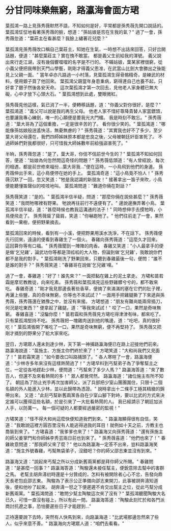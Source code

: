 # 分甘同味樂無窮，路瀛海會面方珺

葉孤鴻一路上見孫秀薇默然不語，不知如何是好，平常都是孫秀薇先開口說話的。 葉孤鴻怔怔地看著孫秀薇的臉，想道："孫姑娘是否在生我的氣？" 過了一會，孫秀薇忽道："葉莊主在看甚麼？我臉上繡著花兒麼？"

葉孤鴻見孫秀薇改口稱自己葉莊主，知她在生氣，一時想不出話來回答，只好岔開話題，便道："甚麼葉莊主？實在愧不敢當。 都是義父生前給我的渾號。 義父說出來行走江湖，沒有幾個響噹噹的名字是不行的。 不瞞姑娘，葉某家裡很窮，從小義父便把我帶到天門山學藝，剛剛才得義父恩准，在武當山比劍大會勝出之後能見上父親一面。" 當年卓亦凡路過一小村落，見葉孤鴻生得骨骼精奇，是練武的材料，便用銀子買了他回來。 葉孤鴻父親當年身患重病，窮得連自己也養不起，只好拿了銀子然後各安天命。 這次葉孤鴻才第一次回去，見他老人家身體已無大礙，心中才放下心頭大石。" 葉孤鴻想到此處，雙眼微紅。

孫秀薇見他這樣，氣已消了一半，便轉移話題，道："你義父對你很好，是麼？" 葉孤鴻道："義父可以說是我的再生父母。 他老人家不惜紆尊降貴替人家當鏢頭，也要讓我專心練劍，唯一的心願便是要我光大門楣。 我是時刻不敢忘。" 孫秀薇道："葉大哥為了這個重擔，一定是很辛苦的了。 看你很少笑的。" 葉孤鴻道："哪能像孫姑娘般逍遙快活，無憂無慮的？" 孫秀薇道："其實我也好不了多少，至少葉大哥父母還在，我們四師姊妹原本都是忠良之後，父母被朝廷奸臣害死了。 不過師姊們對我都很好，只可惜我大師姊數年前給強盜害死了。"

半晌，孫秀薇忽道："是了，葉大哥，你信不信前世今生的？" 葉孤鴻不知如何回答，便道："姑娘為何忽然問這奇怪的問題？" 孫秀薇低頭道："有人曾經說，每次的相遇，都是前世修來福份...葉大哥我..."便在這時，一小鳥飛到他們的身邊。 孫秀薇伸出手來，這小鳥便停在她的手上。 葉孤鴻奇道："這小鳥竟不怕人！" 孫秀薇沉默了一回，忽又笑道："牠是我認識的新朋友！" 接著拿出一笛子來吹，小鳥便能聽懂笛聲似的吱吱地叫。 葉孤鴻問道："難道你倆在對話？"

孫秀薇笑道："是的。" 葉孤鴻半信半疑，問道："那麼你倆在說些甚麼？" 孫秀薇笑道："我問牠哪裡有野果。 牠說再往前行不遠便有了。" 邊說邊撫弄著小鳥。 葉孤鴻半信半疑，道："甚麼時候也教我這溝通的法子！" 同時想伸手去摸牠時，小鳥便飛走了。 孫秀薇聳了聳肩，笑道："你嚇跑牠了。" 他們往前走了一會，果然看到一果樹，便把野果摘去。

葉孤鴻回來的時候，看到有一小溪，便把野果用溪水洗淨，不在話下。 孫秀薇便先行回來，遠遠的便看到春雞生了一個火。 春雞向孫秀薇道："這麼久才回來。 這回算你等有口福。" 孫秀薇聞到一陣陣的肉香。 春雞又笑道："小人最拿手的便是做'乞兒雞'，論武功你等都是頂呱呱的大人物，但論到做'乞兒雞'，我敢說你們都不是我的對手。" 葉孤鴻剛洗了野果回來，只聽到春雞最後一句，便問："誰不是誰的對手？" 孫秀薇笑道："春雞哥在說做'乞兒雞'哩。"

過了一會，春雞道："好了！誰先來？" 一面把黏在雞上的泥土拿走。 方珺和苗若霜是摩尼教教徒，向來吃素。 孫秀薇和葉孤鴻見這些野雞髒兮兮的，都不敢來吃。 春雞奇道："剛才我見那邊長著些香草，便摘了來滿滿的塞在它們的肚子裡，再灑上些鹽，真的奇味無窮，你等也不來試試？" 一面用手把雞腿撕了下來遞與孫秀薇，孫秀薇還在猶豫之中，並沒有來接。 方珺想道："朋友有難尚能兩脅插刀，何況是吃東西？" 便拿起了雞腿，道："等我來試試！" 咬了一口，果然是奇味無窮。 春雞喜道："沒騙你麼！" 苗若霜和孫秀薇見方珺吃得津津有味，都來吃了。 只有葉孤鴻堅持不吃。 孫秀薇把一塊雞肉送到他的嘴邊，道："吃吧，真的很好吃！" 葉孤鴻張開了嘴吃了一口，果然是奇味無窮，便不再堅持了。 孫秀薇又把剛才摘到的野果分了給大家來吃。

翌日，方珺眾人還未到達少林，天下第一神捕路瀛海便已在路上迎接他們前來。 路瀛海說道："苗施主、方施主你們終於來了！" 方珺笑道："大和尚我們又見面了！" 苗若霜笑道："如今要改口叫路捕頭了。" 各人寒暄了一會，路瀛海便道："少林寺多年來沒有這樣熱鬧過了！" 方珺早料到丐幫弟子為了爭奪幫主之位，一定從各地趕赴少林，便問道："丐幫來了多少人馬？" 路瀛海答道："來了數百人，但還不及來看熱鬧的多！" 眾人都覺愕然。 路瀛海道："諸位施主有所不知了。 朝廷為了防止兇手再次加害師父，派了兵部把少室山團團圍住，只限十二個名額的外人能進入少林，並以此錦帶為憑證。" 說時拿出十二條手工極其精緻的錦帶出來。 又道："此刻丐幫新舊兩黨各自在少室山腳下對峙，要以比武的方式來決定誰可以獲得這些名額，於是引來了一大批看熱鬧的人。 我已經請示了朝廷加派人手，以防萬一。 每一個可疑的人都要經過嚴密的監視！"

方珺笑道："怪不得大和尚這麼快便知道我們到來。" 路瀛海顯得很有自信，笑道："我敢說這裡方圓百里沒有人能逃得過我的耳目！就例如十天之前，方教主也喬裝到來了。" 方珺喜道："我爹爹也來了！" 路瀛海又向孫秀薇道："還有孫施主的師父姜掌門和你師姊李秀芸兩日前也到來了。" 孫秀薇喜道："他們也來了！" 春雞故意問道："那我師父來了麼？" 他以為路瀛海一定答不出來，豈料路瀛海笑道："施主外號春雞，丐幫無袋弟子，沒錯吧？你的師父邵志東並沒有到來。"

路瀛海又道："說起來丐幫之所以分成新舊兩黨都是拜你師父所賜。" 春雞問道："是甚麼一回事？" 路瀛海答道："陶駿還未接任幫主，便銳意除去幫中的害群之馬。 老幫主胡奔濤初時還是十分贊成的，怎料有被開除者心心不忿，告發向鼎天長老包庇邵志東。 陶駿為了表示公正準備向邵志東開刀，此事被胡奔濤知道後，便和他吵了起來。 胡奔濤一怒之下便遲遲不肯交出幫主之位，從此丐幫分成新舊兩黨。" 葉孤鴻問道："敢問少幫主陶駿這次來了沒有？" 葉孤鴻聽聞陶駿大名已久，可惜一直沒有碰上，所以有此一問。 路瀛海答道："陶駿此刻忙於和各門派商討抗遼之事，恐怕要遲些日子才能趕到..."

正待還要說下去時，突然有人快馬到來，向路瀛海道："比武場那邊忽然來了些人，似乎來意不善。" 路瀛海向方珺眾人道："咱們去看看。"

